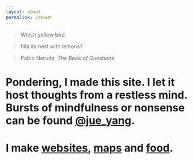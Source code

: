 ```yaml
---
layout: about
permalink: /about
---
```

> Which yellow bird

> fills its nest with lemons?

> Pablo Neruda, _The Book of Questions_

# Pondering, I made this site. I let it host thoughts from a restless mind. Bursts of mindfulness or nonsense can be found [@jue_yang](https://twitter.com/jue_yang).

# I make [websites](http://banishedproductions.org), [maps](http://oldwork.tumblr.com) and [food](http://smittenkitchen.com/blog/2009/02/whole-lemon-tart/).
